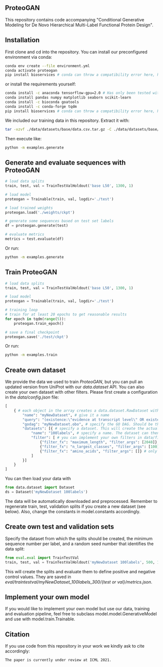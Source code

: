 ## ProteoGAN
This repository contains code accompanying "Conditional Generative Modeling for De Novo Hierarchical Multi-Label Functional Protein Design".


## Installation
First clone and cd into the repository. You can install our preconfigured environment via conda:
```sh
conda env create --file environment.yml
conda activate proteogan
pip install bioservices # conda can throw a compatibility error here, hence install with pip
```
or install the requirements yourself:
```sh
conda install -c anaconda tensorflow-gpu=2.0 # Has only been tested with 2.0
conda install pandas numpy matplotlib seaborn scikit-learn
conda install -c bioconda goatools
conda install -c conda-forge tqdm
pip install bioservices # conda can throw a compatibility error here, hence install with pip
```
We included our training data in this repository. Extract it with:
```sh
tar -xzvf ./data/datasets/base/data.csv.tar.gz -C ./data/datasets/base/
```
Then execute like:
```sh
python -m examples.generate
```


## Generate and evaluate sequences with ProteoGAN
```python
# load data splits
train, test, val = TrainTestValHoldout('base L50', 1300, 1)

# load model
proteogan = Trainable(train, val, logdir='./test')

# load trained weights
proteogan.load('./weights/ckpt')

# generate some sequences based on test set labels
df = proteogan.generate(test)

# evaluate metrics
metrics = test.evaluate(df)
```
Or run:
```sh
python -m examples.generate
```

## Train ProteoGAN
```python
# load data splits
train, test, val = TrainTestValHoldout('base L50', 1300, 1)

# load model
proteogan = Trainable(train, val, logdir='./test')

# training loop
# train for at least 20 epochs to get reasonable results
for epoch in tqdm(range(5)):
    proteogan.train_epoch()

# save a final checkpoint
proteogan.save('./test/ckpt')

```
Or run:
```sh
python -m examples.train
```


## Create own dataset
We provide the data we used to train _ProteoGAN_, but you can pull an updated version from UniProt with our _data.dataset_ API. You can also create your own dataset with other filters. Please first create a configuration in the _data/config.json_ file:
```python
[
    { # each object in the array creates a data.dataset.RawDataset with the raw data from UniProt. If the data does not exist, it will be downloaded automatically.
        "name": "myNewDataset", # give it a name
        "query": "(existence:\"evidence at transcript level\" OR existence:\"evidence at protein level\") goa:(evidence:manual) go:0003674", # specify the query that should be used to pull data from UniProt. We recommend leaving this setting as is, but you could include other ontologies or more sequences.
        "godag": "myNewDataset.obo", # specify the GO DAG. Should be the same as the RawData name above (will be downloaded along with it automatically), but you can specify your own GO DAG definition.
        "datasets": [{ # specify a dataset. This will create the actual dataset from the raw data according to the filters you specify below
            "name": "100labels", # specify a name. The dataset can then be loaded with data.dataset.Dataset('myNewDataset 100labels')
            "filter": [ # you can implement your own filters in data/filters.py
                {"filter_fx": "maximum_length", "filter_args": [2048]}, # maximal protein sequence length
                {"filter_fx": "n_largest_classes", "filter_args": [100]}, # choose the 100 largest GO classes
                {"filter_fx": "amino_acids", "filter_args": []} # only use the standard amino acids
            ]
        }]
    }
]
```
You can then load your data with
```python
from data.dataset import Dataset
ds = Dataset('myNewDataset 100labels')
```
The data will be automatically downloaded and preprocessed. Remember to regenerate train, test, validation splits if you create a new dataset (see below). Also, change the constants in model.constants accordingly.


## Create own test and validation sets
Specify the dataset from which the splits should be created, the minimum sequence number per label, and a random seed number that identifies the data split:
```python
from eval.eval import TrainTestVal
train, test, val = TrainTestValHoldout('myNewDataset 100labels', 500, 1)
```
This will create the splits and evaluate them to define positive and negative control values. They are saved in _eval/traintestval/myNewDataset_100labels_300/{test or val}/metrics.json_.


## Implement your own model
If you would like to implement your own model but use our data, training and evaluation pipeline, feel free to subclass model.model.GenerativeModel and use with model.train.Trainable.


## Citation
If you use code from this repository in your work we kindly ask to cite accordingly:
```
The paper is currently under review at ICML 2021.
```
